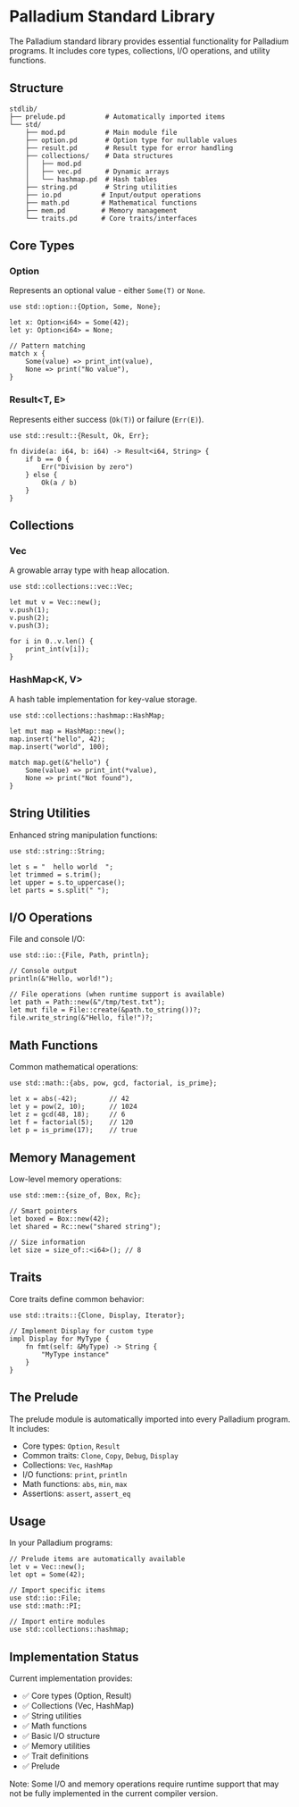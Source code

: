 # Palladium Standard Library

The Palladium standard library provides essential functionality for Palladium programs. It includes core types, collections, I/O operations, and utility functions.

## Structure

```
stdlib/
├── prelude.pd          # Automatically imported items
└── std/
    ├── mod.pd          # Main module file
    ├── option.pd       # Option type for nullable values
    ├── result.pd       # Result type for error handling
    ├── collections/    # Data structures
    │   ├── mod.pd
    │   ├── vec.pd      # Dynamic arrays
    │   └── hashmap.pd  # Hash tables
    ├── string.pd       # String utilities
    ├── io.pd          # Input/output operations
    ├── math.pd        # Mathematical functions
    ├── mem.pd         # Memory management
    └── traits.pd      # Core traits/interfaces
```

## Core Types

### Option<T>
Represents an optional value - either `Some(T)` or `None`.

```palladium
use std::option::{Option, Some, None};

let x: Option<i64> = Some(42);
let y: Option<i64> = None;

// Pattern matching
match x {
    Some(value) => print_int(value),
    None => print("No value"),
}
```

### Result<T, E>
Represents either success (`Ok(T)`) or failure (`Err(E)`).

```palladium
use std::result::{Result, Ok, Err};

fn divide(a: i64, b: i64) -> Result<i64, String> {
    if b == 0 {
        Err("Division by zero")
    } else {
        Ok(a / b)
    }
}
```

## Collections

### Vec<T>
A growable array type with heap allocation.

```palladium
use std::collections::vec::Vec;

let mut v = Vec::new();
v.push(1);
v.push(2);
v.push(3);

for i in 0..v.len() {
    print_int(v[i]);
}
```

### HashMap<K, V>
A hash table implementation for key-value storage.

```palladium
use std::collections::hashmap::HashMap;

let mut map = HashMap::new();
map.insert("hello", 42);
map.insert("world", 100);

match map.get(&"hello") {
    Some(value) => print_int(*value),
    None => print("Not found"),
}
```

## String Utilities

Enhanced string manipulation functions:

```palladium
use std::string::String;

let s = "  hello world  ";
let trimmed = s.trim();
let upper = s.to_uppercase();
let parts = s.split(" ");
```

## I/O Operations

File and console I/O:

```palladium
use std::io::{File, Path, println};

// Console output
println(&"Hello, world!");

// File operations (when runtime support is available)
let path = Path::new(&"/tmp/test.txt");
let mut file = File::create(&path.to_string())?;
file.write_string(&"Hello, file!")?;
```

## Math Functions

Common mathematical operations:

```palladium
use std::math::{abs, pow, gcd, factorial, is_prime};

let x = abs(-42);        // 42
let y = pow(2, 10);      // 1024
let z = gcd(48, 18);     // 6
let f = factorial(5);    // 120
let p = is_prime(17);    // true
```

## Memory Management

Low-level memory operations:

```palladium
use std::mem::{size_of, Box, Rc};

// Smart pointers
let boxed = Box::new(42);
let shared = Rc::new("shared string");

// Size information
let size = size_of::<i64>(); // 8
```

## Traits

Core traits define common behavior:

```palladium
use std::traits::{Clone, Display, Iterator};

// Implement Display for custom type
impl Display for MyType {
    fn fmt(self: &MyType) -> String {
        "MyType instance"
    }
}
```

## The Prelude

The prelude module is automatically imported into every Palladium program. It includes:

- Core types: `Option`, `Result`
- Common traits: `Clone`, `Copy`, `Debug`, `Display`
- Collections: `Vec`, `HashMap`
- I/O functions: `print`, `println`
- Math functions: `abs`, `min`, `max`
- Assertions: `assert`, `assert_eq`

## Usage

In your Palladium programs:

```palladium
// Prelude items are automatically available
let v = Vec::new();
let opt = Some(42);

// Import specific items
use std::io::File;
use std::math::PI;

// Import entire modules
use std::collections::hashmap;
```

## Implementation Status

Current implementation provides:
- ✅ Core types (Option, Result)
- ✅ Collections (Vec, HashMap)
- ✅ String utilities
- ✅ Math functions
- ✅ Basic I/O structure
- ✅ Memory utilities
- ✅ Trait definitions
- ✅ Prelude

Note: Some I/O and memory operations require runtime support that may not be fully implemented in the current compiler version.